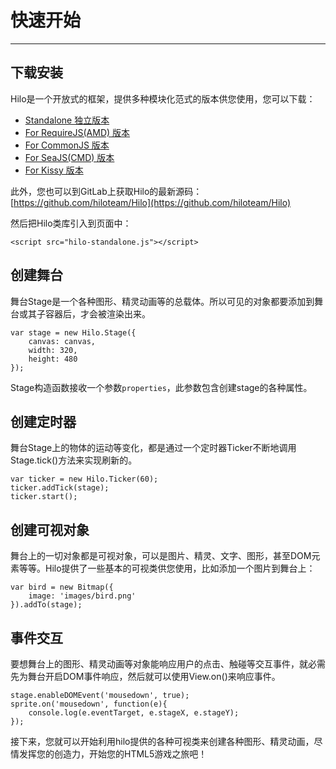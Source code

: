 # 快速开始
---

## 下载安装

Hilo是一个开放式的框架，提供多种模块化范式的版本供您使用，您可以下载：

* [Standalone 独立版本](../download/hilo-standalone.zip)
* [For RequireJS(AMD) 版本](../download/hilo-amd.zip)
* [For CommonJS 版本](../download/hilo-commonjs.zip)
* [For SeaJS(CMD) 版本](../download/hilo-cmd.zip)
* [For Kissy 版本](../download/hilo-kissy.zip)

此外，您也可以到GitLab上获取Hilo的最新源码：[https://github.com/hiloteam/Hilo](https://github.com/hiloteam/Hilo)

然后把Hilo类库引入到页面中：

    <script src="hilo-standalone.js"></script>

## 创建舞台

舞台Stage是一个各种图形、精灵动画等的总载体。所以可见的对象都要添加到舞台或其子容器后，才会被渲染出来。

```
var stage = new Hilo.Stage({
    canvas: canvas,
    width: 320,
    height: 480
});
```

Stage构造函数接收一个参数`properties`，此参数包含创建stage的各种属性。

## 创建定时器

舞台Stage上的物体的运动等变化，都是通过一个定时器Ticker不断地调用Stage.tick()方法来实现刷新的。

```
var ticker = new Hilo.Ticker(60);
ticker.addTick(stage);
ticker.start();
```

## 创建可视对象

舞台上的一切对象都是可视对象，可以是图片、精灵、文字、图形，甚至DOM元素等等。Hilo提供了一些基本的可视类供您使用，比如添加一个图片到舞台上：

```
var bird = new Bitmap({
    image: 'images/bird.png'
}).addTo(stage);
```

## 事件交互

要想舞台上的图形、精灵动画等对象能响应用户的点击、触碰等交互事件，就必需先为舞台开启DOM事件响应，然后就可以使用View.on()来响应事件。

```
stage.enableDOMEvent('mousedown', true);
sprite.on('mousedown', function(e){
    console.log(e.eventTarget, e.stageX, e.stageY);
});
```

接下来，您就可以开始利用hilo提供的各种可视类来创建各种图形、精灵动画，尽情发挥您的创造力，开始您的HTML5游戏之旅吧！